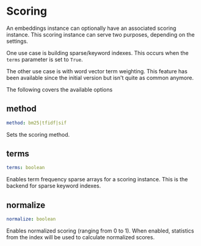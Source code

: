 # Scoring

An embeddings instance can optionally have an associated scoring instance. This scoring instance can serve two purposes, depending on the settings.

One use case is building sparse/keyword indexes. This occurs when the `terms` parameter is set to `True`.

The other use case is with word vector term weighting. This feature has been available since the initial version but isn't quite as common anymore.

The following covers the available options

## method
```yaml
method: bm25|tfidf|sif
```

Sets the scoring method. 

## terms
```yaml
terms: boolean
```

Enables term frequency sparse arrays for a scoring instance. This is the backend for sparse keyword indexes.

## normalize
```yaml
normalize: boolean
```

Enables normalized scoring (ranging from 0 to 1). When enabled, statistics from the index will be used to calculate normalized scores.
